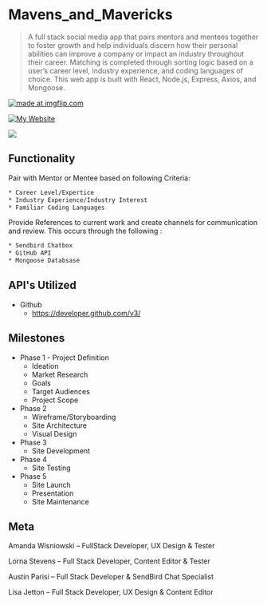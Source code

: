 # Mavens_and_Mavericks
> A full stack social media app that pairs mentors and mentees together to foster growth and help individuals discern how their personal abilities can improve a company or impact an industry throughout their career. Matching is completed through sorting logic based on a user’s career level, industry experience, and coding languages of choice.  This web app is built with React, Node.js, Express, Axios, and Mongoose.

<a href="https://imgflip.com/gif/21wtxk"><img src="https://i.imgflip.com/21wtxk.gif" title="made at imgflip.com"/></a>


[![My Website][websiteStatus]][websiteStatus]


![](header.PNG)

## Functionality
Pair with Mentor or Mentee based on following Criteria:

```sh
* Career Level/Expertice
* Industry Experience/Industry Interest
* Familiar Coding Languages 
```

Provide References to current work and create channels for communication and review.  This occurs through the following :

```sh
* Sendbird Chatbox
* GitHub API
* Mongoose Databsase
```

## API's Utilized
* Github
    * https://developer.github.com/v3/

## Milestones

* Phase 1 - Project Definition
    * Ideation
    * Market Research
    * Goals
    * Target Audiences
    * Project Scope
* Phase 2
    * Wireframe/Storyboarding
    * Site Architecture
    * Visual Design
* Phase 3
    * Site Development
* Phase 4
    * Site Testing
* Phase 5
    * Site Launch
    * Presentation
    * Site Maintenance

## Meta

Amanda Wisniowski – FullStack Developer, UX Design & Tester

Lorna Stevens – Full Stack Developer, Content Editor & Tester

Austin Parisi – Full Stack Developer & SendBird Chat Specialist

Lisa Jetton – Full Stack Developer, UX Design & Content Editor


<!-- Markdown link & img dfn's -->
[websiteStatus]: https://img.shields.io/website-up-down-green-red/http/shields.io.svg?label=my-website
